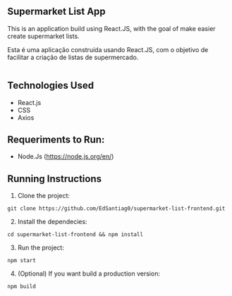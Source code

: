 ## Supermarket List App

This is an application build using React.JS, with the goal of make easier create supermarket lists.

Esta é uma aplicação construída usando React.JS, com o objetivo de facilitar a criação de listas de supermercado.

<img src=""/>

## Technologies Used

- React.js
- CSS
- Axios

## Requeriments to Run:

- Node.Js (https://node.js.org/en/)

## Running Instructions

1. Clone the project:

```
git clone https://github.com/EdSantiag0/supermarket-list-frontend.git

```

2. Install the dependecies:

```
cd supermarket-list-frontend && npm install

```

3. Run the project:

```
npm start

```

4. (Optional) If you want build a production version:

```
npm build
```
